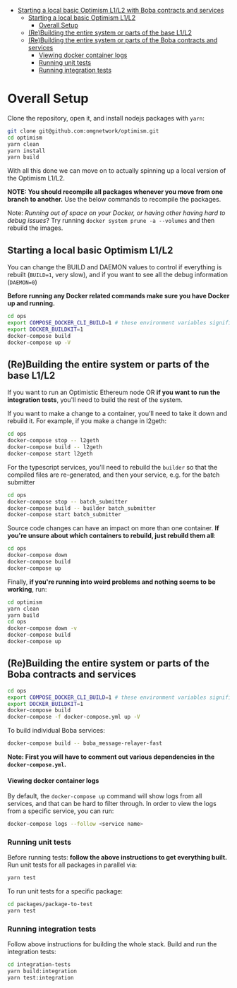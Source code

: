 - [Starting a local basic Optimism L1/L2 with Boba contracts and services](#starting-a-local-basic-optimism-l1-l2-with-boba-contracts-and-services)
  * [Starting a local basic Optimism L1/L2](#starting-a-local-basic-optimism-l1-l2)
    + [Overall Setup](#overall-setup)
  * [(Re)Building the entire system or parts of the base L1/L2](#-re-building-the-entire-system-or-parts-of-the-base-l1-l2)
  * [(Re)Building the entire system or parts of the Boba contracts and services](#-re-building-the-entire-system-or-parts-of-the-boba-contracts-and-services)
      - [Viewing docker container logs](#viewing-docker-container-logs)
    + [Running unit tests](#running-unit-tests)
    + [Running integration tests](#running-integration-tests)

# Overall Setup

Clone the repository, open it, and install nodejs packages with `yarn`:

```bash
git clone git@github.com:omgnetwork/optimism.git
cd optimism
yarn clean
yarn install
yarn build
```
With all this done we can move on to actually spinning up a local version of the Optimism L1/L2.

**NOTE: You should recompile all packages whenever you move from one  branch to another.**
Use the below commands to recompile the packages.

Note: _Running out of space on your Docker, or having other having hard to debug issues_? Try running `docker system prune -a --volumes` and then rebuild the images.

## Starting a local basic Optimism L1/L2

You can change the BUILD and DAEMON values to control if everything is rebuilt (`BUILD=1`, very slow), and if you want to see all the debug information (`DAEMON=0`)

**Before running any Docker related commands make sure you have Docker up and running.**

```bash
cd ops
export COMPOSE_DOCKER_CLI_BUILD=1 # these environment variables significantly speed up build time
export DOCKER_BUILDKIT=1
docker-compose build
docker-compose up -V
```


## (Re)Building the entire system or parts of the base L1/L2

If you want to run an Optimistic Ethereum node OR **if you want to run the integration tests**, you'll need to build the rest of the system.

If you want to make a change to a container, you'll need to take it down and rebuild it.
For example, if you make a change in l2geth:

```bash
cd ops
docker-compose stop -- l2geth
docker-compose build -- l2geth
docker-compose start l2geth
```

For the typescript services, you'll need to rebuild the `builder` so that the compiled
files are re-generated, and then your service, e.g. for the batch submitter

```bash
cd ops
docker-compose stop -- batch_submitter
docker-compose build -- builder batch_submitter
docker-compose start batch_submitter
```

Source code changes can have an impact on more than one container.
**If you're unsure about which containers to rebuild, just rebuild them all**:

```bash
cd ops
docker-compose down
docker-compose build
docker-compose up
```

Finally, **if you're running into weird problems and nothing seems to be working**, run:

```bash
cd optimism
yarn clean
yarn build
cd ops
docker-compose down -v
docker-compose build
docker-compose up
```

## (Re)Building the entire system or parts of the Boba contracts and services

```bash
cd ops
export COMPOSE_DOCKER_CLI_BUILD=1 # these environment variables significantly speed up build time
export DOCKER_BUILDKIT=1
docker-compose build
docker-compose -f docker-compose.yml up -V
```

To build individual Boba services:

```bash
docker-compose build -- boba_message-relayer-fast
```

**Note: First you will have to comment out various dependencies in the `docker-compose.yml`.**

#### Viewing docker container logs

By default, the `docker-compose up` command will show logs from all services, and that
can be hard to filter through. In order to view the logs from a specific service, you can run:

```bash
docker-compose logs --follow <service name>
```

### Running unit tests

Before running tests: **follow the above instructions to get everything built.** Run unit tests for all packages in parallel via:

```bash
yarn test
```

To run unit tests for a specific package:

```bash
cd packages/package-to-test
yarn test
```

### Running integration tests

Follow above instructions for building the whole stack. Build and run the integration tests:

```bash
cd integration-tests
yarn build:integration
yarn test:integration
```

